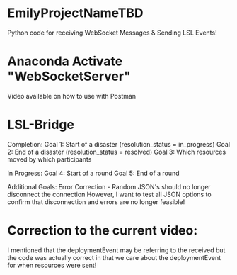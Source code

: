 # EmilyProjectNameTBD

Python code for receiving WebSocket Messages &amp; Sending LSL Events!

# Anaconda Activate "WebSocketServer"

Video available on how to use with Postman

# LSL-Bridge

Completion:
Goal 1: Start of a disaster (resolution_status = in_progress)
Goal 2: End of a disaster (resolution_status = resolved)
Goal 3: Which resources moved by which participants

In Progress:
Goal 4: Start of a round
Goal 5: End of a round

Additional Goals:
Error Correction - Random JSON's should no longer disconnect the connection
However, I want to test all JSON options to confirm that disconnection and errors are no longer feasible!

# Correction to the current video:

I mentioned that the deploymentEvent may be referring to the received but the code was actually correct in that we care about the deploymentEvent for when resources were sent!